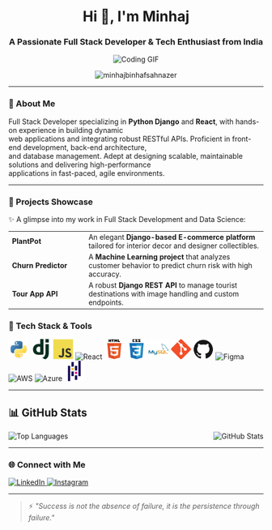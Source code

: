 <h1 align="center">Hi 👋, I'm Minhaj</h1>
<h3 align="center">A Passionate Full Stack Developer & Tech Enthusiast from India</h3>

<p align="center">
  <img src="https://raw.githubusercontent.com/PolarBearGG/PolarBearGG/master/web-developer.gif" alt="Coding GIF" width="400"/>
</p>

<p align="center">
  <img src="https://komarev.com/ghpvc/?username=minhajbinhafsahnazer&label=Profile%20Views&color=0e75b6&style=flat" alt="minhajbinhafsahnazer" />
</p>

---

### 🚀 About Me

Full Stack Developer specializing in **Python Django** and **React**, with hands-on experience in building dynamic  
web applications and integrating robust RESTful APIs. Proficient in front-end development, back-end architecture,  
and database management. Adept at designing scalable, maintainable solutions and delivering high-performance  
applications in fast-paced, agile environments.

---

### 💼 Projects Showcase

✨ A glimpse into my work in Full Stack Development and Data Science:

<table>
  <tr>
    <td width="30%">
      <strong><a href="https://github.com/minhajbinhafsahnazer/plantpot" style="text-decoration: none; color: inherit;">PlantPot</a></strong>
    </td>
    <td>
      An elegant <strong>Django-based E-commerce platform</strong> tailored for interior decor and designer collectibles.
    </td>
  </tr>
  <tr>
    <td>
      <strong><a href="https://github.com/minhajbinhafsahnazer/Customer-Churn-Prediction-Analysis" style="text-decoration: none; color: inherit;">Churn Predictor</a></strong>
    </td>
    <td>
      A <strong>Machine Learning project</strong> that analyzes customer behavior to predict churn risk with high accuracy.
    </td>
  </tr>
  <tr>
    <td>
      <strong><a href="https://github.com/minhajbinhafsahnazer/tour_app" style="text-decoration: none; color: inherit;">Tour App API</a></strong>
    </td>
    <td>
      A robust <strong>Django REST API</strong> to manage tourist destinations with image handling and custom endpoints.
    </td>
  </tr>
</table>


### 🧠 Tech Stack & Tools

<p align="left">
  <img src="https://raw.githubusercontent.com/devicons/devicon/master/icons/python/python-original.svg" alt="Python" width="40" height="40"/>
  <img src="https://raw.githubusercontent.com/devicons/devicon/master/icons/django/django-plain.svg" alt="Django" width="40" height="40"/>
  <img src="https://raw.githubusercontent.com/devicons/devicon/master/icons/javascript/javascript-original.svg" alt="JavaScript" width="40" height="40"/>
  <img src="https://www.vectorlogo.zone/logos/reactjs/reactjs-icon.svg" alt="React" width="40" height="40"/>
  <img src="https://raw.githubusercontent.com/devicons/devicon/master/icons/html5/html5-original-wordmark.svg" alt="HTML" width="40" height="40"/>
  <img src="https://raw.githubusercontent.com/devicons/devicon/master/icons/css3/css3-original-wordmark.svg" alt="CSS" width="40" height="40"/>
  <img src="https://raw.githubusercontent.com/devicons/devicon/master/icons/mysql/mysql-original-wordmark.svg" alt="MySQL" width="40" height="40"/>
  <img src="https://raw.githubusercontent.com/devicons/devicon/master/icons/git/git-original.svg" alt="Git" width="40" height="40"/>
  <img src="https://raw.githubusercontent.com/devicons/devicon/master/icons/github/github-original.svg" alt="GitHub" width="40" height="40"/>
  <img src="https://www.vectorlogo.zone/logos/figma/figma-icon.svg" alt="Figma" width="40" height="40"/>
  <img src="https://www.vectorlogo.zone/logos/amazon_aws/amazon_aws-icon.svg" alt="AWS" width="40" height="40"/>
  <img src="https://www.vectorlogo.zone/logos/microsoft_azure/microsoft_azure-icon.svg" alt="Azure" width="40" height="40"/>
  <img src="https://raw.githubusercontent.com/devicons/devicon/master/icons/pandas/pandas-original.svg" alt="Pandas" width="40" height="40"/>
</p>

---

## 📊 GitHub Stats

<p align="center">
  <img align="left" src="https://github-readme-stats.vercel.app/api/top-langs/?username=minhajbinhafsahnazer&layout=compact&theme=transparent" alt="Top Languages" />
  <img align="right" src="https://github-readme-stats.vercel.app/api?username=minhajbinhafsahnazer&show_icons=true&theme=transparent" alt="GitHub Stats" />
</p>

<br clear="both" />

---

### 🌐 Connect with Me

<p align="left">
  <a href="https://linkedin.com/in/minhajpk" target="blank">
    <img src="https://raw.githubusercontent.com/rahuldkjain/github-profile-readme-generator/master/src/images/icons/Social/linked-in-alt.svg" alt="LinkedIn" height="30" width="40" />
  </a>
  <a href="https://www.instagram.com/minhajbinhafsahnazer" target="blank">
    <img src="https://raw.githubusercontent.com/rahuldkjain/github-profile-readme-generator/master/src/images/icons/Social/instagram.svg" alt="Instagram" height="30" width="40" />
  </a>
</p>

---

> ⚡ *"Success is not the absence of failure, it is the persistence through failure."*

